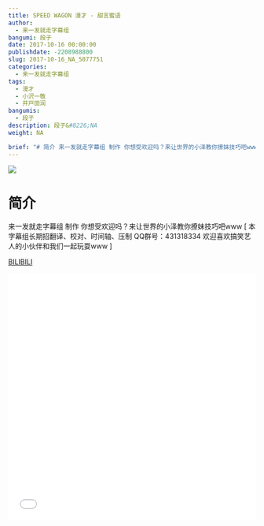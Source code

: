 ```yaml
---
title: SPEED WAGON 漫才 - 甜言蜜语
author: 
  - 来一发就走字幕组
bangumi: 段子
date: 2017-10-16 00:00:00
publishdate: -2208988800
slug: 2017-10-16_NA_5077751
categories: 
  - 来一发就走字幕组
tags: 
  - 漫才
  - 小沢一敬
  - 井戸田润
bangumis: 
  - 段子
description: 段子&#8226;NA
weight: NA

brief: "# 简介 来一发就走字幕组 制作 你想受欢迎吗？来让世界的小泽教你撩妹技巧吧www"
---
```


![](https://i.imgur.com/eoimdHo.jpg)

# 简介  
来一发就走字幕组 制作 你想受欢迎吗？来让世界的小泽教你撩妹技巧吧www [ 本字幕组长期招翻译、校对、时间轴、压制   QQ群号：431318334 欢迎喜欢搞笑艺人的小伙伴和我们一起玩耍www ] 

  [BILIBILI](https://www.bilibili.com/video/av5077751/)


<div class="vcontainer">  <iframe class='video' src="//www.bilibili.com/blackboard/player.html?aid=5077751" width="100%" height="500" frameborder="0" allowfullscreen="allowfullscreen"></iframe></div>
